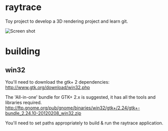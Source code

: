 raytrace
=====

Toy project to develop a 3D rendering project and learn git.

![Screen shot](https://github.com/mearns/raytrace/wiki/res/screenshot.png?raw=true "Screen Shot")

building
=====
win32
-----
You'll need to download the gtk+ 2 dependencies:
http://www.gtk.org/download/win32.php

The 'All-in-one' bundle for GTK+ 2.x is suggested, it has all the tools and libraries required.
http://ftp.gnome.org/pub/gnome/binaries/win32/gtk+/2.24/gtk+-bundle_2.24.10-20120208_win32.zip

You'll need to set paths appropriately to build & run the raytrace application.
